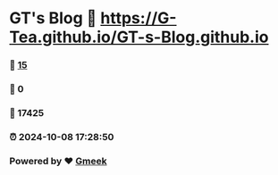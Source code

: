 # GT's Blog :link: https://G-Tea.github.io/GT-s-Blog.github.io 
### :page_facing_up: [15](https://G-Tea.github.io/GT-s-Blog.github.io/tag.html) 
### :speech_balloon: 0 
### :hibiscus: 17425 
### :alarm_clock: 2024-10-08 17:28:50 
### Powered by :heart: [Gmeek](https://github.com/Meekdai/Gmeek)
